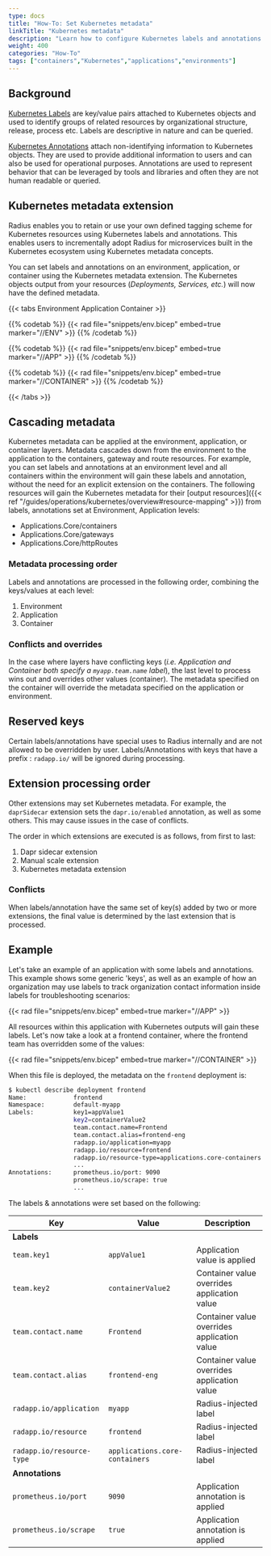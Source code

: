 ```yaml
---
type: docs
title: "How-To: Set Kubernetes metadata"
linkTitle: "Kubernetes metadata"
description: "Learn how to configure Kubernetes labels and annotations for generated objects"
weight: 400
categories: "How-To"
tags: ["containers","Kubernetes","applications","environments"]
---
```


## Background

[Kubernetes Labels](https://kubernetes.io/docs/concepts/overview/working-with-objects/labels/) are key/value pairs attached to Kubernetes objects and used to identify groups of related resources by organizational structure, release, process etc. Labels are descriptive in nature and can be queried.

[Kubernetes Annotations](https://kubernetes.io/docs/concepts/overview/working-with-objects/annotations/) attach non-identifying information to Kubernetes objects. They are used to provide  additional information to users and can also be used for operational purposes. Annotations are used to represent behavior that can be leveraged by tools and libraries and often they are not human readable or queried.

## Kubernetes metadata extension

Radius enables you to retain or use your own defined tagging scheme for Kubernetes resources using Kubernetes labels and annotations. This enables users to incrementally adopt Radius for microservices built in the Kubernetes ecosystem using Kubernetes metadata concepts.

You can set labels and annotations on an environment, application, or container using the Kubernetes metadata extension. The Kubernetes objects output from your resources (_Deployments, Services, etc._) will now have the defined metadata.

{{< tabs Environment Application Container >}}

{{% codetab %}}
{{< rad file="snippets/env.bicep" embed=true marker="//ENV" >}}
{{% /codetab %}}

{{% codetab %}}
{{< rad file="snippets/env.bicep" embed=true marker="//APP" >}}
{{% /codetab %}}

{{% codetab %}}
{{< rad file="snippets/env.bicep" embed=true marker="//CONTAINER" >}}
{{% /codetab %}}

{{< /tabs >}}

## Cascading metadata

Kubernetes metadata can be applied at the environment, application, or container layers. Metadata cascades down from the environment to the application to the containers, gateway and route resources. For example, you can set labels and annotations at an environment level and all containers within the environment will gain these labels and annotation, without the need for an explicit extension on the containers. The following resources will gain the Kubernetes metadata for their [output resources]({{< ref "/guides/operations/kubernetes/overview#resource-mapping" >}}) from labels, annotations set at Environment, Application levels:

- Applications.Core/containers
- Applications.Core/gateways
- Applications.Core/httpRoutes

### Metadata processing order

Labels and annotations are processed in the following order, combining the keys/values at each level:

1. Environment
1. Application
1. Container

### Conflicts and overrides

In the case where layers have conflicting keys (_i.e. Application and Container both specify a `myapp.team.name` label_), the last level to process wins out and overrides other values (container). The metadata specified on the container will override the metadata specified on the application or environment.

## Reserved keys

Certain labels/annotations have special uses to Radius internally and are not allowed to be overridden by user. Labels/Annotations with keys that have a prefix : `radapp.io/` will be ignored during processing.

## Extension processing order

Other extensions may set Kubernetes metadata. For example, the `daprSidecar` extension sets the `dapr.io/enabled` annotation, as well as some others. This may cause issues in the case of conflicts.

The order in which extensions are executed is as follows, from first to last:

1. Dapr sidecar extension 
1. Manual scale extension
1. Kubernetes metadata extension

### Conflicts

When labels/annotation have the same set of key(s) added by two or more extensions, the final value is determined by the last extension that is processed.

## Example

Let's take an example of an application with some labels and annotations. This example shows some generic 'keys', as well as an example of how an organization may use labels to track organization contact information inside labels for troubleshooting scenarios:

{{< rad file="snippets/env.bicep" embed=true marker="//APP" >}}

All resources within this application with Kubernetes outputs will gain these labels. Let's now take a look at a frontend container, where the frontend team has overridden some of the values:

{{< rad file="snippets/env.bicep" embed=true marker="//CONTAINER" >}}

When this file is deployed, the metadata on the `frontend` deployment is:

```bash
$ kubectl describe deployment frontend
Name:             frontend
Namespace:        default-myapp
Labels:           key1=appValue1
                  key2=containerValue2
                  team.contact.name=Frontend
                  team.contact.alias=frontend-eng
                  radapp.io/application=myapp
                  radapp.io/resource=frontend
                  radapp.io/resource-type=applications.core-containers
                  ...
Annotations:      prometheus.io/port: 9090
                  prometheus.io/scrape: true
                  ...
```

The labels & annotations were set based on the following:

| Key | Value | Description |
|-----|-------|-------------|
| **Labels**
| `team.key1` | `appValue1` | Application value is applied
| `team.key2` | `containerValue2` | Container value overrides application value
| `team.contact.name` | `Frontend` | Container value overrides application value
| `team.contact.alias` | `frontend-eng` | Container value overrides application value
| `radapp.io/application` | `myapp` | Radius-injected label
| `radapp.io/resource` | `frontend` | Radius-injected label
| `radapp.io/resource-type` | `applications.core-containers` | Radius-injected label
| **Annotations**
| `prometheus.io/port` | `9090` | Application annotation is applied
| `prometheus.io/scrape` | `true `| Application annotation is applied

